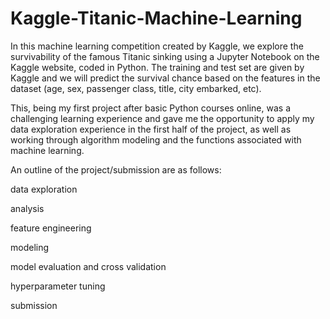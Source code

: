 # Kaggle-Titanic-Machine-Learning

In this machine learning competition created by Kaggle, we explore the survivability of the famous Titanic sinking using a Jupyter Notebook on the Kaggle website, coded in Python. The training and test set are given by Kaggle and we will predict the survival chance based on the features in the dataset (age, sex, passenger class, title, city embarked, etc).

This, being my first project after basic Python courses online, was a challenging learning experience and gave me the opportunity to apply my data exploration experience in the first half of the project, as well as working through algorithm modeling and the functions associated with machine learning.

An outline of the project/submission are as follows:

data exploration

analysis

feature engineering

modeling

model evaluation and cross validation

hyperparameter tuning

submission
